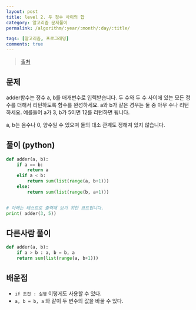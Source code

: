 ```yaml
---
layout: post
title: level 2. 두 정수 사이의 합
category: 알고리즘 문제풀이
permalink: /algorithm/:year/:month/:day/:title/

tags: [알고리즘, 프로그래밍]
comments: true
---
```

> [출처](http://tryhelloworld.co.kr/challenge_codes/93)

## 문제
adder함수는 정수 a, b를 매개변수로 입력받습니다.
두 수와 두 수 사이에 있는 모든 정수를 더해서 리턴하도록 함수를 완성하세요. a와 b가 같은 경우는 둘 중 아무 수나 리턴하세요.
예를들어 a가 3, b가 5이면 12를 리턴하면 됩니다.

a, b는 음수나 0, 양수일 수 있으며 둘의 대소 관계도 정해져 있지 않습니다.

## 풀이 (python)
```python
def adder(a, b):
	if a == b:
		return a
	elif a < b:
		return sum(list(range(a, b+1)))
	else:
		return sum(list(range(b, a+1)))


# 아래는 테스트로 출력해 보기 위한 코드입니다.
print( adder(3, 5))
```

## 다른사람 풀이
```python
def adder(a, b):
    if a > b : a, b = b, a
    return sum(list(range(a, b+1)))

```

## 배운점
- `if 조건 : 실행` 이렇게도 사용할 수 있다.
- `a, b = b, a` 와 같이 두 변수의 값을 바꿀 수 있다. 
